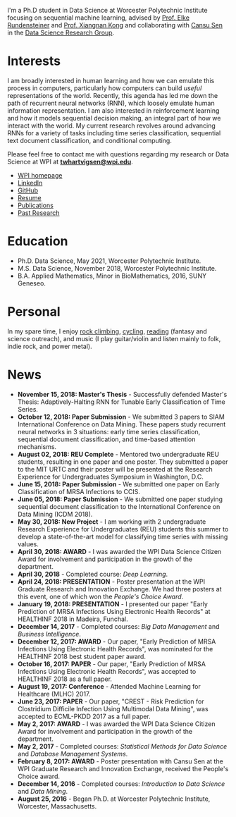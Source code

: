 I'm a Ph.D student in Data Science at Worcester Polytechnic Institute focusing on sequential machine learning, advised by [Prof. Elke Rundensteiner](https://www.wpi.edu/people/faculty/rundenst) and [Prof. Xiangnan Kong](https://web.cs.wpi.edu/~xkong/) and collaborating with [Cansu Sen](http://users.wpi.edu/~csen/) in the [Data Science Research Group](http://davis.wpi.edu:8180/DSRG/).

# Interests

I am broadly interested in human learning and how we can emulate this process in computers, particularly how computers can build *useful* representations of the world. Recently, this agenda has led me down the path of recurrent neural networks (RNN), which loosely emulate human information representation. I am also interested in reinforcement learning and how it models sequential decision making, an integral part of how we interact with the world. My current research revolves around advancing RNNs for a variety of tasks including time series classification, sequential text document classification, and conditional computing.

Please feel free to contact me with questions regarding my research or Data Science at WPI at **twhartvigsen@wpi.edu**.

- [WPI homepage](https://www.wpi.edu/people/doctoral-student/twhartvigsen)
- [LinkedIn](http://linkedin.com/in/thartvigsen)
- [GitHub](https://github.com/Thartvigsen)
- [Resume](/documents/Hartvigsen_resume.pdf)
- [Publications](/pages/publications.md)
- [Past Research](/pages/past_research.md)

# Education

- Ph.D. Data Science, May 2021, Worcester Polytechnic Institute.
- M.S. Data Science, November 2018, Worcester Polytechnic Institute.
- B.A. Applied Mathematics, Minor in BioMathematics, 2016, SUNY Geneseo.

# Personal

In my spare time, I enjoy [rock climbing](/images/climbing2.jpg), [cycling](/images/bike.jpg), [reading](https://www.goodreads.com/review/list/59979444) (fantasy and science outreach), and music (I play guitar/violin and listen mainly to folk, indie rock, and power metal).

# News

- **November 15, 2018: Master's Thesis** - Successfully defended Master's Thesis: Adaptively-Halting RNN for Tunable Early Classification of Time Series.
- **October 12, 2018: Paper Submission** - We submitted 3 papers to SIAM International Conference on Data Mining. These papers study recurrent neural networks in 3 situations: early time series classification, sequential document classification, and time-based attention mechanisms.
- **August 02, 2018: REU Complete** - Mentored two undergraduate REU students, resulting in one paper and one poster. They submitted a paper to the MIT URTC and their poster will be presented at the Research Experience for Undergraduates Symposium in Washington, D.C.
- **June 15, 2018: Paper Submission** - We submitted one paper on Early Classification of MRSA Infections to CCIS.
- **June 05, 2018: Paper Submission** - We submitted one paper studying sequential document classification to the International Conference on Data Mining (ICDM 2018).
- **May 30, 2018: New Project** - I am working with 2 undergraduate Research Experience for Undergraduates (REU) students this summer to develop a state-of-the-art model for classifying time series with missing values.
- **April 30, 2018: AWARD** - I was awarded the WPI Data Science Citizen Award for involvement and participation in the growth of the department.
- **April 30, 2018** - Completed course: *Deep Learning*.
- **April 24, 2018: PRESENTATION** - Poster presentation at the WPI Graduate Research and Innovation Exchange. We had three posters at this event, one of which won the *People's Choice Award*.
- **January 19, 2018: PRESENTATION** - I presented our paper "Early Prediction of MRSA Infections Using Electronic Health Records" at HEALTHINF 2018 in Madeira, Funchal.
- **December 14, 2017** - Completed courses: *Big Data Management* and *Business Intelligence*.
- **December 12, 2017: AWARD** - Our paper, "Early Prediction of MRSA Infections Using Electronic Health Records", was nominated for the HEALTHINF 2018 best student paper award.
- **October 16, 2017: PAPER** - Our paper, "Early Prediction of MRSA Infections Using Electronic Health Records", was accepted to HEALTHINF 2018 as a full paper.
- **August 19, 2017: Conference** - Attended Machine Learning for Healthcare (MLHC) 2017.
- **June 23, 2017: PAPER** - Our paper, "CREST - Risk Prediction for Clostridium Difficile Infection Using Multimodal Data Mining", was accepted to ECML-PKDD 2017 as a full paper.
- **May 2, 2017: AWARD** - I was awarded the WPI Data Science Citizen Award for involvement and participation in the growth of the department.
- **May 2, 2017** - Completed courses: *Statistical Methods for Data Science* and *Database Management Systems*.
- **February 8, 2017: AWARD** - Poster presentation with Cansu Sen at the WPI Graduate Research and Innovation Exchange, received the People's Choice award.
- **December 14, 2016** - Completed courses: *Introduction to Data Science* and *Data Mining*.
- **August 25, 2016** - Began Ph.D. at Worcester Polytechnic Institute, Worcester, Massachusetts.

